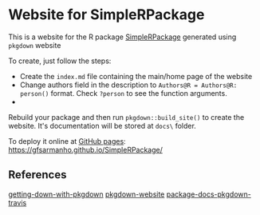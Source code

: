 # Website for SimpleRPackage 

This is a website for the R package [SimpleRPackage](https://github.com/gfsarmanho/SimpleRPackage) generated using `pkgdown` website

To create, just follow the steps:

- Create the `index.md` file containing the main/home page of the website
- Change authors field in the description to `Authors@R = Authors@R: person()` format. Check `?person` to see the function arguments.
- 

Rebuild your package and then run `pkgdown::build_site()` to create the website. It's documentation will be stored at `docs\` folder.


To deploy it online at [GitHub pages](https://pages.github.com): https://gfsarmanho.github.io/SimpleRPackage/

## References

[getting-down-with-pkgdown](https://enpiar.com/2017/11/21/getting-down-with-pkgdown/)
[pkgdown-website](https://pkgdown.r-lib.org/articles/pkgdown.html)
[package-docs-pkgdown-travis](https://www.datacamp.com/community/tutorials/cd-package-docs-pkgdown-travis)



